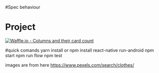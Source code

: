 #Spec
behaviour

# Project
 [![Waffle.io - Columns and their card count](https://badge.waffle.io/JungleCatSW/reaction-commerce-react-native.svg?columns=all)](https://waffle.io/JungleCatSW/reaction-commerce-react-native) 
 
 
 #quick comands
yarn install or npm install
react-native run-android
npm start
npm run flow
npm test 

images are from here https://www.pexels.com/search/clothes/

